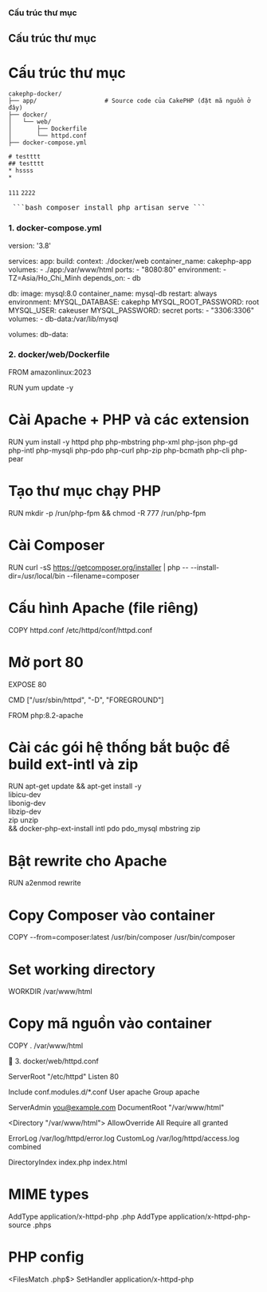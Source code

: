 ### Cấu trúc thư mục
## Cấu trúc thư mục
# Cấu trúc thư mục
```
cakephp-docker/
├── app/                   # Source code của CakePHP (đặt mã nguồn ở đây)
├── docker/
│   └── web/
│       ├── Dockerfile
│       └── httpd.conf
├── docker-compose.yml

# testttt
## testttt
* hssss
*
```
`111`
``2222
``

<pre> ```bash composer install php artisan serve ``` </pre>
### 1. docker-compose.yml
version: '3.8'

services:
  app:
    build:
      context: ./docker/web
    container_name: cakephp-app
    volumes:
      - ./app:/var/www/html
    ports:
      - "8080:80"
    environment:
      - TZ=Asia/Ho_Chi_Minh
    depends_on:
      - db

  db:
    image: mysql:8.0
    container_name: mysql-db
    restart: always
    environment:
      MYSQL_DATABASE: cakephp
      MYSQL_ROOT_PASSWORD: root
      MYSQL_USER: cakeuser
      MYSQL_PASSWORD: secret
    ports:
      - "3306:3306"
    volumes:
      - db-data:/var/lib/mysql

volumes:
  db-data:

### 2. docker/web/Dockerfile

FROM amazonlinux:2023

RUN yum update -y

# Cài Apache + PHP và các extension
RUN yum install -y httpd php php-mbstring php-xml php-json php-gd \
    php-intl php-mysqli php-pdo php-curl php-zip php-bcmath php-cli php-pear

# Tạo thư mục chạy PHP
RUN mkdir -p /run/php-fpm && chmod -R 777 /run/php-fpm

# Cài Composer
RUN curl -sS https://getcomposer.org/installer | php -- --install-dir=/usr/local/bin --filename=composer

# Cấu hình Apache (file riêng)
COPY httpd.conf /etc/httpd/conf/httpd.conf

# Mở port 80
EXPOSE 80

CMD ["/usr/sbin/httpd", "-D", "FOREGROUND"]


FROM php:8.2-apache

# Cài các gói hệ thống bắt buộc để build ext-intl và zip
RUN apt-get update && apt-get install -y \
    libicu-dev \
    libonig-dev \
    libzip-dev \
    zip unzip \
    && docker-php-ext-install intl pdo pdo_mysql mbstring zip

# Bật rewrite cho Apache
RUN a2enmod rewrite

# Copy Composer vào container
COPY --from=composer:latest /usr/bin/composer /usr/bin/composer

# Set working directory
WORKDIR /var/www/html

# Copy mã nguồn vào container
COPY . /var/www/html


📄 3. docker/web/httpd.conf

ServerRoot "/etc/httpd"
Listen 80

Include conf.modules.d/*.conf
User apache
Group apache

ServerAdmin you@example.com
DocumentRoot "/var/www/html"

<Directory "/var/www/html">
    AllowOverride All
    Require all granted
</Directory>

ErrorLog /var/log/httpd/error.log
CustomLog /var/log/httpd/access.log combined

<IfModule dir_module>
    DirectoryIndex index.php index.html
</IfModule>

# MIME types
AddType application/x-httpd-php .php
AddType application/x-httpd-php-source .phps

# PHP config
<FilesMatch \.php$>
    SetHandler application/x-httpd-php
</FilesMatch>
